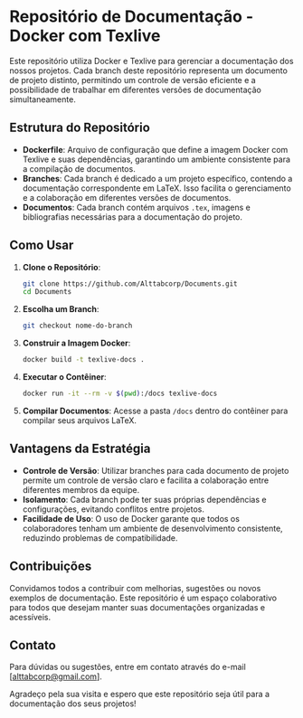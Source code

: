 # Repositório de Documentação - Docker com Texlive

Este repositório utiliza Docker e Texlive para gerenciar a documentação dos nossos projetos. Cada branch deste repositório representa um documento de projeto distinto, permitindo um controle de versão eficiente e a possibilidade de trabalhar em diferentes versões de documentação simultaneamente.

## Estrutura do Repositório

- **Dockerfile**: Arquivo de configuração que define a imagem Docker com Texlive e suas dependências, garantindo um ambiente consistente para a compilação de documentos.
- **Branches**: Cada branch é dedicado a um projeto específico, contendo a documentação correspondente em LaTeX. Isso facilita o gerenciamento e a colaboração em diferentes versões de documentos.
- **Documentos**: Cada branch contém arquivos `.tex`, imagens e bibliografias necessárias para a documentação do projeto.

## Como Usar

1. **Clone o Repositório**:
   ```bash
   git clone https://github.com/Alttabcorp/Documents.git
   cd Documents
   ```

2. **Escolha um Branch**:
   ```bash
   git checkout nome-do-branch
   ```

3. **Construir a Imagem Docker**:
   ```bash
   docker build -t texlive-docs .
   ```

4. **Executar o Contêiner**:
   ```bash
   docker run -it --rm -v $(pwd):/docs texlive-docs
   ```

5. **Compilar Documentos**: Acesse a pasta `/docs` dentro do contêiner para compilar seus arquivos LaTeX.

## Vantagens da Estratégia

- **Controle de Versão**: Utilizar branches para cada documento de projeto permite um controle de versão claro e facilita a colaboração entre diferentes membros da equipe.
- **Isolamento**: Cada branch pode ter suas próprias dependências e configurações, evitando conflitos entre projetos.
- **Facilidade de Uso**: O uso de Docker garante que todos os colaboradores tenham um ambiente de desenvolvimento consistente, reduzindo problemas de compatibilidade.

## Contribuições

Convidamos todos a contribuir com melhorias, sugestões ou novos exemplos de documentação. Este repositório é um espaço colaborativo para todos que desejam manter suas documentações organizadas e acessíveis.

## Contato

Para dúvidas ou sugestões, entre em contato através do e-mail [alttabcorp@gmail.com].

Agradeço pela sua visita e espero que este repositório seja útil para a documentação dos seus projetos!
